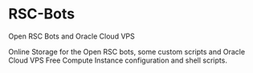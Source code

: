 # RSC-Bots
Open RSC Bots and Oracle Cloud VPS

Online Storage for the Open RSC bots, some custom scripts and Oracle Cloud VPS Free Compute Instance configuration and shell scripts.
